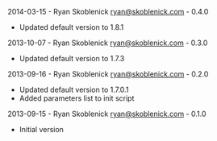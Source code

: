 2014-03-15 - Ryan Skoblenick <ryan@skoblenick.com> - 0.4.0
  * Updated default version to 1.8.1

2013-10-07 - Ryan Skoblenick <ryan@skoblenick.com> - 0.3.0
  * Updated default version to 1.7.3

2013-09-16 - Ryan Skoblenick <ryan@skoblenick.com> - 0.2.0
  * Updated default version to 1.7.0.1
  * Added parameters list to init script

2013-09-15 - Ryan Skoblenick <ryan@skoblenick.com> - 0.1.0
  * Initial version
